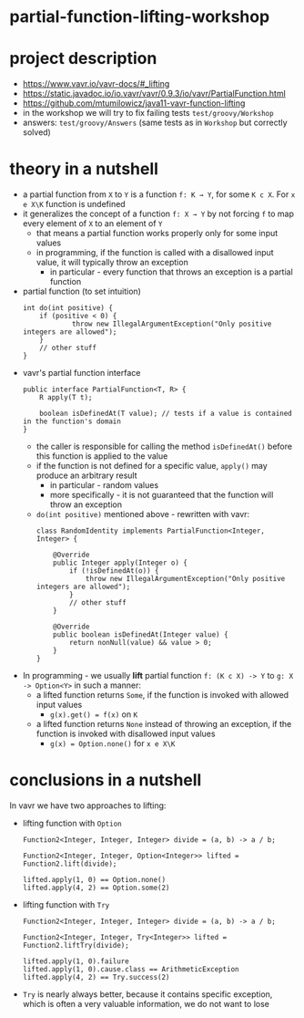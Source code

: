 # partial-function-lifting-workshop

# project description
* https://www.vavr.io/vavr-docs/#_lifting
* https://static.javadoc.io/io.vavr/vavr/0.9.3/io/vavr/PartialFunction.html
* https://github.com/mtumilowicz/java11-vavr-function-lifting
* in the workshop we will try to fix failing tests `test/groovy/Workshop`
* answers: `test/groovy/Answers` (same tests as in `Workshop` but correctly solved)

# theory in a nutshell
* a partial function from `X` to `Y` is a function `f: K → Y`, 
  for some `K c X`. For `x e X\K` function is undefined
* it generalizes the concept of a function `f: X → Y` by not forcing `f` to map every element of `X` to an element 
    of `Y`
    * that means a partial function works properly only for some input values
    * in programming, if the function is called with a disallowed input value, it will typically throw an exception
        * in particular - every function that throws an exception is a partial function
* partial function (to set intuition)
    ```
    int do(int positive) {
        if (positive < 0) {
                throw new IllegalArgumentException("Only positive integers are allowed"); 
        }
        // other stuff
    }
    ```
* vavr's partial function interface
    ```
    public interface PartialFunction<T, R> {
        R apply(T t);
    
        boolean isDefinedAt(T value); // tests if a value is contained in the function's domain
    }
    ```
    * the caller is responsible for calling the method `isDefinedAt()` before this function is applied to the value
    * if the function is not defined for a specific value, `apply()` may produce an arbitrary result
        * in particular - random values
        * more specifically - it is not guaranteed that the function will throw an exception
    * `do(int positive)` mentioned above - rewritten with vavr:
        ```
        class RandomIdentity implements PartialFunction<Integer, Integer> {
            
            @Override
            public Integer apply(Integer o) {
                if (!isDefinedAt(o)) {
                    throw new IllegalArgumentException("Only positive integers are allowed");
                }
                // other stuff
            }
        
            @Override
            public boolean isDefinedAt(Integer value) {
                return nonNull(value) && value > 0;
            }
        }
        ```
* In programming - we usually **lift** partial function `f: (K c X) -> Y` to `g: X -> Option<Y>` in such a manner:
    * a lifted function returns `Some`, if the function is invoked with allowed input values
        * `g(x).get() = f(x)` on `K`
    * a lifted function returns `None` instead of throwing an exception, if the function is invoked with disallowed
    input values
        * `g(x) = Option.none()` for `x e X\K`
# conclusions in a nutshell
In vavr we have two approaches to lifting:
* lifting function with `Option`
    ```
    Function2<Integer, Integer, Integer> divide = (a, b) -> a / b;
    
    Function2<Integer, Integer, Option<Integer>> lifted = Function2.lift(divide);
    
    lifted.apply(1, 0) == Option.none()
    lifted.apply(4, 2) == Option.some(2)
    ```
* lifting function with `Try`
    ```
    Function2<Integer, Integer, Integer> divide = (a, b) -> a / b;
    
    Function2<Integer, Integer, Try<Integer>> lifted = Function2.liftTry(divide);
    
    lifted.apply(1, 0).failure
    lifted.apply(1, 0).cause.class == ArithmeticException
    lifted.apply(4, 2) == Try.success(2)
    ```
* `Try` is nearly always better, because it contains specific exception, which is often a very valuable information,
we do not want to lose